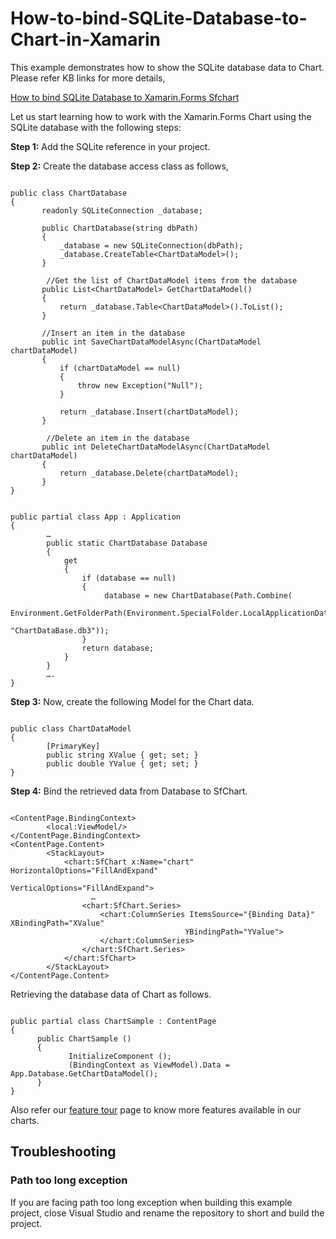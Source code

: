 # How-to-bind-SQLite-Database-to-Chart-in-Xamarin
This example demonstrates how to show the SQLite database data to Chart.
Please refer KB links for more details,

[How to bind SQLite Database to Xamarin.Forms Sfchart](https://www.syncfusion.com/kb/11267/how-to-bind-sqlite-database-to-chart-in-xamarin)

Let us start learning how to work with the Xamarin.Forms Chart using the SQLite database with the following steps:

**Step 1:** Add the  SQLite reference in your project. 

**Step 2:** Create the database access class as follows,

 ```

public class ChartDatabase
{
        readonly SQLiteConnection _database;

        public ChartDatabase(string dbPath)
        {
            _database = new SQLiteConnection(dbPath);
            _database.CreateTable<ChartDataModel>();
        }
    
         //Get the list of ChartDataModel items from the database
        public List<ChartDataModel> GetChartDataModel()
        {
            return _database.Table<ChartDataModel>().ToList();
        }

        //Insert an item in the database
        public int SaveChartDataModelAsync(ChartDataModel chartDataModel)
        {
            if (chartDataModel == null)
            {
                throw new Exception("Null");
            }

            return _database.Insert(chartDataModel);
        }

         //Delete an item in the database 
        public int DeleteChartDataModelAsync(ChartDataModel chartDataModel)
        {
            return _database.Delete(chartDataModel);
        }
}

```

```

public partial class App : Application
{
        …
        public static ChartDatabase Database
        {
            get
            {
                if (database == null)
                {
                     database = new ChartDatabase(Path.Combine( 
                     Environment.GetFolderPath(Environment.SpecialFolder.LocalApplicationData), 
                                                  "ChartDataBase.db3"));
                }
                return database;
            }
        }
        ….
}

```

**Step 3:** Now, create the following Model for the Chart data.

```

public class ChartDataModel
{
        [PrimaryKey]
        public string XValue { get; set; }
        public double YValue { get; set; }
}

```

**Step 4:** Bind the retrieved data from Database to SfChart.

```

<ContentPage.BindingContext>
        <local:ViewModel/>
</ContentPage.BindingContext>
<ContentPage.Content>
        <StackLayout>
            <chart:SfChart x:Name="chart" HorizontalOptions="FillAndExpand" 
                                       VerticalOptions="FillAndExpand">
                  …
                <chart:SfChart.Series>
                    <chart:ColumnSeries ItemsSource="{Binding Data}" XBindingPath="XValue" 
                                       YBindingPath="YValue">
                    </chart:ColumnSeries>
                </chart:SfChart.Series>
            </chart:SfChart>
        </StackLayout>
</ContentPage.Content>

```

Retrieving the database data of Chart as follows.

```

public partial class ChartSample : ContentPage
{
      public ChartSample ()
      {
             InitializeComponent ();
             (BindingContext as ViewModel).Data = App.Database.GetChartDataModel();
      }
}

```

Also refer our [feature tour](https://www.syncfusion.com/xamarin-ui-controls/xamarin-charts) page to know more features available in our charts.

## <a name="troubleshooting"></a>Troubleshooting ##
### Path too long exception
If you are facing path too long exception when building this example project, close Visual Studio and rename the repository to short and build the project.

